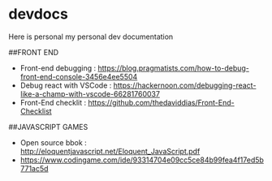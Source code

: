 # devdocs
Here is personal my personal dev documentation 


##FRONT END

- Front-end debugging : https://blog.pragmatists.com/how-to-debug-front-end-console-3456e4ee5504
- Debug react with VSCode : https://hackernoon.com/debugging-react-like-a-champ-with-vscode-66281760037
- Front-End checklit : https://github.com/thedaviddias/Front-End-Checklist


##JAVASCRIPT GAMES
- Open source bbok : http://eloquentjavascript.net/Eloquent_JavaScript.pdf
- https://www.codingame.com/ide/93314704e09cc5ce84b99fea4f17ed5b771ac5d


